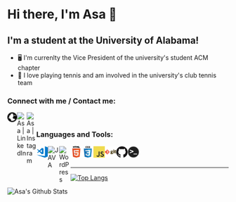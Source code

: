 # Hi there, I'm Asa 👋

## I'm a student at the University of Alabama!
- :desktop_computer: I'm currenlty the Vice President of the university's student ACM chapter
- :tennis: I love playing tennis and am involved in the university's club tennis team

### Connect with me / Contact me:

[<img align="left" alt="asadillahunty.com" width="22px" src="https://raw.githubusercontent.com/iconic/open-iconic/master/svg/globe.svg" />][website]
[<img align="left" alt="Asa | LinkedIn" width="22px" src="https://simpleicons.org/icons/linkedin.svg" />][linkedin]
[<img align="left" alt="Asa | Instagram" width="22px" src="https://simpleicons.org/icons/gmail.svg" />][email]

<br />

### Languages and Tools:

<img align="left" alt="Visual Studio Code" width="26px" src="https://raw.githubusercontent.com/github/explore/80688e429a7d4ef2fca1e82350fe8e3517d3494d/topics/visual-studio-code/visual-studio-code.png" />
<img align="left" alt="JAVA" width="26px" src="https://simpleicons.org/icons/java.svg" />
<img align="left" alt="WordPress" width="26px" src="https://simpleicons.org/icons/wordpress.svg" />

<img align="left" alt="HTML5" width="26px" src="https://raw.githubusercontent.com/github/explore/80688e429a7d4ef2fca1e82350fe8e3517d3494d/topics/html/html.png" />
<img align="left" alt="CSS3" width="26px" src="https://raw.githubusercontent.com/github/explore/80688e429a7d4ef2fca1e82350fe8e3517d3494d/topics/css/css.png" />
<img align="left" alt="JavaScript" width="26px" src="https://raw.githubusercontent.com/github/explore/80688e429a7d4ef2fca1e82350fe8e3517d3494d/topics/javascript/javascript.png" />
<img align="left" alt="Git" width="26px" src="https://raw.githubusercontent.com/github/explore/80688e429a7d4ef2fca1e82350fe8e3517d3494d/topics/git/git.png" />
<img align="left" alt="GitHub" width="26px" src="https://raw.githubusercontent.com/github/explore/78df643247d429f6cc873026c0622819ad797942/topics/github/github.png" />
<img align="left" alt="HTML5" width="26px" src="https://raw.githubusercontent.com/github/explore/80688e429a7d4ef2fca1e82350fe8e3517d3494d/topics/terminal/terminal.png" />

<br />
<br />

---

[![Top Langs](https://github-readme-stats.vercel.app/api/top-langs/?username=asa-dillahunty&layout=compact)](https://github.com/anuraghazra/github-readme-stats)

<img align="left" alt="Asa's Github Stats" src="https://github-readme-stats.vercel.app/api?username=asa-dillahunty&show_icons=true&hide_border=true" />

<br />

[website]: http://www.asadillahunty.com
[linkedin]: https://linkedin.com/in/asa-dillahunty
[email]: mailto:asdillahunty@crimson.ua.edu
